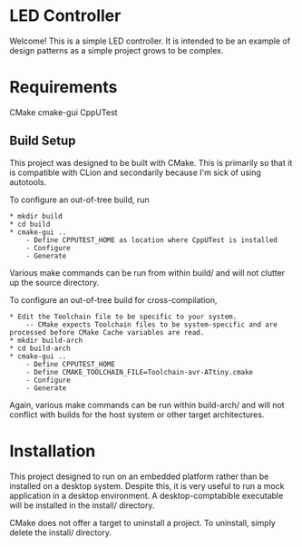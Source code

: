 # LED Controller
Welcome! This is a simple LED controller.
It is intended to be an example of design patterns as a simple project grows to be complex.

# Requirements
CMake
cmake-gui
CppUTest

## Build Setup
This project was designed to be built with CMake.
This is primarily so that it is compatible with CLion and secondarily because I'm sick of using autotools.

To configure an out-of-tree build, run

    * mkdir build
    * cd build
    * cmake-gui ..
        - Define CPPUTEST_HOME as location where CppUTest is installed
        - Configure
        - Generate

Various make commands can be run from within build/ and will not clutter up the source directory.

To configure an out-of-tree build for cross-compilation,

    * Edit the Toolchain file to be specific to your system.
        -- CMake expects Toolchain files to be system-specific and are processed before CMake Cache variables are read.
    * mkdir build-arch
    * cd build-arch
    * cmake-gui ..
        - Define CPPUTEST_HOME
        - Define CMAKE_TOOLCHAIN_FILE=Toolchain-avr-ATtiny.cmake
        - Configure
        - Generate

Again, various make commands can be run within build-arch/ and will not conflict with builds for the host system or other target architectures.

# Installation
This project designed to run on an embedded platform rather than be installed on a desktop system.
Despite this, it is very useful to run a mock application in a desktop environment.
A desktop-comptabible executable will be installed in the install/ directory.

CMake does not offer a target to uninstall a project. To uninstall, simply delete the install/ directory.
